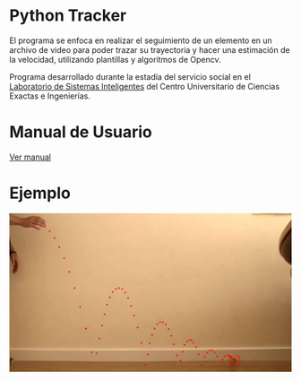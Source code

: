 # Python Tracker

El programa se enfoca en realizar el seguimiento de un elemento en un archivo de video para poder trazar su trayectoria y hacer una estimación de la velocidad, utilizando plantillas y algoritmos de Opencv.

Programa desarrollado durante la estadía del servicio social en el <a href="http://investigacion.cucei.udg.mx/laboratorios/laboratorio/sistemas-inteligentes">Laboratorio de Sistemas Inteligentes</a> del Centro Universitario de Ciencias Exactas e Ingenierías.

# Manual de Usuario

<a href="https://github.com/JESG-27/Python-Tracker/blob/main/Manual Python Tracker.pdf">Ver manual</a>

# Ejemplo

<img src="output_Moment.jpg">
